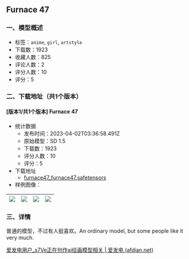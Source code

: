 ## Furnace 47
### 一、模型概述

- 标签：`anime`, `girl`, `artstyle`
- 下载数：1923
- 收藏人数：825
- 评论人数：2
- 评分人数：10
- 评分：5

### 二、下载地址（共1个版本）

#### [版本1/共1个版本] Furnace 47

- 统计数据
  - 发布时间：2023-04-02T03:36:58.491Z
  - 原始模型：SD 1.5
  - 下载数：1923
  - 评分人数：10
  - 评分：5
- 下载地址
  - [furnace47_furnace47.safetensors](https://civitai.com/api/download/models/29368)
- 样例图像：

| <img src="https://image.civitai.com/xG1nkqKTMzGDvpLrqFT7WA/907559c3-a412-49b1-dffc-06efb9f6c900/width=450/332155.jpeg" /> | <img src="https://image.civitai.com/xG1nkqKTMzGDvpLrqFT7WA/2d06fe5c-5bcf-4b2a-40b1-7dcc47a0b100/width=450/333149.jpeg" /> | <img src="https://image.civitai.com/xG1nkqKTMzGDvpLrqFT7WA/c2c3f0f3-6fb7-41eb-dd0d-0036fbac4600/width=450/332156.jpeg" /> | <img src="https://image.civitai.com/xG1nkqKTMzGDvpLrqFT7WA/c94af0a5-a7a9-405a-9599-51b29e8c4200/width=450/333020.jpeg" /> |
| ---- | ---- | ---- | ---- |


### 三、详情
<p>普通的模型，不过有人挺喜欢。An ordinary model, but some people like it very much.</p><p></p><p><a target="_blank" rel="ugc" href="https://afdian.net/a/startadoc">爱发电用户_s7Ve正在创作ai绘画模型相关 | 爱发电 (</a><a target="_blank" rel="ugc" href="http://afdian.net">afdian.net</a><a target="_blank" rel="ugc" href="https://afdian.net/a/startadoc">)</a></p>
